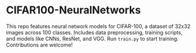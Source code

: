 # CIFAR100-NeuralNetworks
This repo features neural network models for CIFAR-100, a dataset of 32x32 images across 100 classes. Includes data preprocessing, training scripts, and models like CNNs, ResNet, and VGG. Run `train.py` to start training. Contributions are welcome!  
